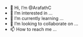 - 👋 Hi, I’m @ArafathC
- 👀 I’m interested in ...
- 🌱 I’m currently learning ...
- 💞️ I’m looking to collaborate on ...
- 📫 How to reach me ...

<!---
ArafathC/ArafathC is a ✨ special ✨ repository because its `README.md` (this file) appears on your GitHub profile.
You can click the Preview link to take a look at your changes.
--->
